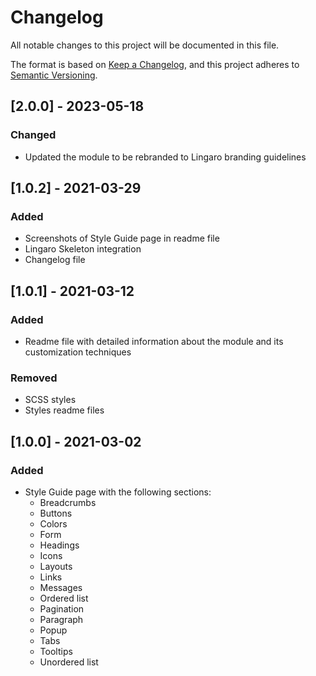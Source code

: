 # Changelog
All notable changes to this project will be documented in this file.

The format is based on [Keep a Changelog](https://keepachangelog.com/en/1.0.0/),
and this project adheres to [Semantic Versioning](https://semver.org/spec/v2.0.0.html).

## [2.0.0] - 2023-05-18
### Changed
- Updated the module to be rebranded to Lingaro branding guidelines

## [1.0.2] - 2021-03-29
### Added
- Screenshots of Style Guide page in readme file
- Lingaro Skeleton integration
- Changelog file

## [1.0.1] - 2021-03-12
### Added
- Readme file with detailed information about the module and its customization techniques

### Removed
- SCSS styles
- Styles readme files

## [1.0.0] - 2021-03-02
### Added
- Style Guide page with the following sections:
    - Breadcrumbs
    - Buttons
    - Colors
    - Form
    - Headings
    - Icons
    - Layouts
    - Links
    - Messages
    - Ordered list
    - Pagination
    - Paragraph
    - Popup
    - Tabs
    - Tooltips
    - Unordered list
